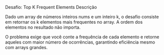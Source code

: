 Desafio: Top K Frequent Elements
Descrição

Dado um array de números inteiros nums e um inteiro k, o desafio consiste em retornar os k elementos mais frequentes no array.
A ordem dos elementos no resultado não importa.

O problema exige que você conte a frequência de cada elemento e retorne aqueles com maior número de ocorrências, garantindo eficiência mesmo com arrays grandes.
